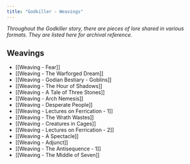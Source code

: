 ```yaml
---
title: "Godkiller - Weavings"
---
```

*Throughout the Godkiller story, there are pieces of lore shared in various formats. They are listed here for archival reference.*

## Weavings
- [[Weaving - Fear]]
- [[Weaving - The Warforged Dream]]
- [[Weaving - Godian Bestiary - Goblins]]
- [[Weaving - The Hour of Shadows]]
- [[Weaving - A Tale of Three Stones]] 
- [[Weaving - Arch Nemesis]]
- [[Weaving - Desperate People]]
- [[Weaving - Lectures on Ferrication - 1]]
- [[Weaving - The Wrath Wastes]]
- [[Weaving - Creatures in Cages]]
- [[Weaving - Lectures on Ferrication - 2]]
- [[Weaving - A Spectacle]]
- [[Weaving - Adjunct]]
- [[Weaving - The Antisequence - 1]]
- [[Weaving - The Middle of Seven]]